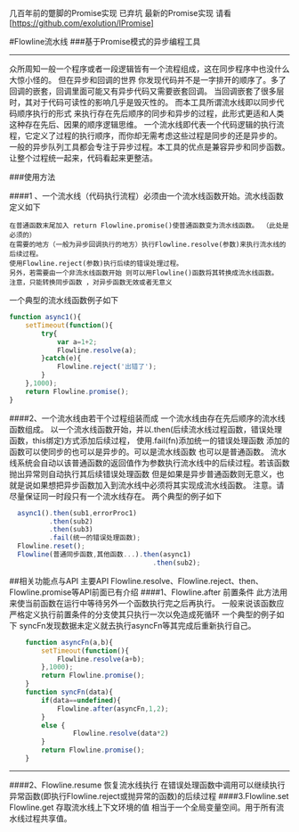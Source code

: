 几百年前的蹩脚的Promise实现 已弃坑
最新的Promise实现 请看
[https://github.com/exolution/IPromise]


#Flowline流水线
###基于Promise模式的异步编程工具
<hr/>
众所周知一般一个程序或者一段逻辑皆有一个流程组成，这在同步程序中也没什么大惊小怪的。
但在异步和回调的世界 你发现代码并不是一字排开的顺序了。多了回调的嵌套，回调里面可能又有异步代码又需要嵌套回调。
当回调嵌套了很多层时，其对于代码可读性的影响几乎是毁灭性的。
而本工具所谓流水线即以同步代码顺序执行的形式 来执行存在先后顺序的同步和异步的过程，此形式更适和人类这种存在先后、因果的顺序逻辑思维。
一个流水线即代表一个代码逻辑的执行流程，它定义了过程的执行顺序，而你却无需考虑这些过程是同步的还是异步的。
一般的异步队列工具都会专注于异步过程。本工具的优点是兼容异步和同步函数。让整个过程统一起来，代码看起来更整洁。

###使用方法

####1 、一个流水线（代码执行流程）必须由一个流水线函数开始。流水线函数定义如下 

    在普通函数末尾加入 return Flowline.promise()使普通函数变为流水线函数。 （此处是必须的） 
    在需要的地方（一般为异步回调执行的地方）执行Flowline.resolve(参数)来执行流水线的后续过程。
    使用Flowline.reject(参数)执行后续的错误处理过程。
    另外，若需要由一个非流水线函数开始 则可以用Flowline()函数将其转换成流水线函数。
    注意，只能转换同步函数 ，对异步函数无效或者无意义
一个典型的流水线函数例子如下
```javascript 
function async1(){
    setTimeout(function(){
        try{
            var a=1+2;
            Flowline.resolve(a);
        }catch(e){
            Flowline.reject('出错了');
        }
    },1000);
    return Flowline.promise();
}
```
 
####2、一个流水线由若干个过程组装而成
    一个流水线由存在先后顺序的流水线函数组成。
    以一个流水线函数开始，并以.then(后续流水线过程函数，错误处理函数，this绑定)方式添加后续过程，
    使用.fail(fn)添加统一的错误处理函数
    添加的函数可以使同步的也可以是异步的。可以是流水线函数 也可以是普通函数。
    流水线系统会自动以该普通函数的返回值作为参数执行流水线中的后续过程。若该函数抛出异常则自动执行其后续错误处理函数
    但是如果是异步普通函数则无意义，也就是说如果想把异步函数加入到流水线中必须将其实现成流水线函数。
    注意。请尽量保证同一时段只有一个流水线存在。
  两个典型的例子如下
```javascript
  async1().then(sub1,errorProc1)
          .then(sub2)
          .then(sub3)
          .fail(统一的错误处理函数);
  Flowline.reset();
  Flowline(普通同步函数,其他函数...).then(async1)
                                    .then(sub2);
```
##相关功能点与API
主要API Flowline.resolve、Flowline.reject、then、Flowline.promise等API前面已有介绍
####1、Flowline.after 前置条件 
    此方法用来使当前函数在运行中等待另外一个函数执行完之后再执行。
    一般来说该函数应严格定义执行前置条件的分支使其只执行一次以免造成死循环
一个典型的例子如下 syncFn发现数据未定义就去执行asyncFn等其完成后重新执行自己。
```javascript
    function asyncFn(a,b){
        setTimeout(function(){
            Flowline.resolve(a+b);
        },1000);
        return Flowline.promise();
    }
    function syncFn(data){
        if(data==undefined){
            Flowline.after(asyncFn,1,2);
        }
        else {
                Flowline.resolve(data*2)
        }
        return Flowline.promise();
    }
```
<hr>
####2、Flowline.resume 恢复流水线执行
    在错误处理函数中调用可以继续执行异常函数(即执行Flowline.reject或抛异常的函数)的后续过程
####3.Flowline.set Flowline.get
    存取流水线上下文环境的值 相当于一个全局变量空间。用于所有流水线过程共享值。
